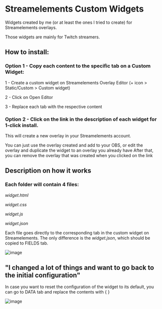 # Streamelements Custom Widgets
Widgets created by me (or at least the ones I tried to create) for Streamelements overlays.

Those widgets are mainly for Twitch streamers.

## How to install: 

### Option 1 - Copy each content to the specific tab on a Custom Widget:
1 - Create a custom widget on Streamelements Overlay Editor (+ icon > Static/Custom > Custom widget)

2 - Click on Open Editor

3 - Replace each tab with the respective content

### Option 2 - Click on the link in the description of each widget for 1-click install. 
This will create a new overlay in your Streamelements account.

You can just use the overlay created and add to your OBS, or edit the overlay and duplicate the widget to an overlay you already have
After that, you can remove the overlay that was created when you clicked on the link

## Description on how it works

### Each folder will contain 4 files:

_widget.html_

_widget.css_

_widget.js_

_widget.json_


Each file goes directly to the corresponding tab in the custom widget on Streamelements. The only difference is the _widget.json_, which should be copied to FIELDS tab.

![image](https://user-images.githubusercontent.com/75918726/219300427-f0d2a41e-7a66-4baf-8e5b-d2cd716a78d3.png)

## "I changed a lot of things and want to go back to the initial configuration"

In case you want to reset the configuration of the widget to its default, you can go to DATA tab and replace the contents with { }

![image](https://user-images.githubusercontent.com/75918726/219302604-7b0d556f-fdc4-45ae-8484-f5edcfadd441.png)

